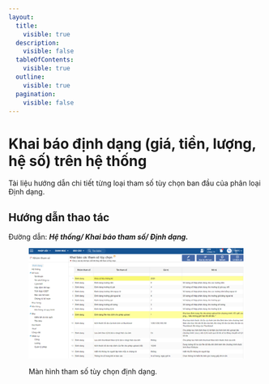 ```yaml
---
layout:
  title:
    visible: true
  description:
    visible: false
  tableOfContents:
    visible: true
  outline:
    visible: true
  pagination:
    visible: false
---
```


# Khai báo định dạng (giá, tiền, lượng, hệ số) trên hệ thống

Tài liệu hướng dẫn chi tiết từng loại tham số tùy chọn ban đầu của phân loại Định dạng.

## Hướng dẫn thao tác

Đường dẫn: _**Hệ thống/ Khai báo tham số/ Định dạng.**_

<figure><img src="../.gitbook/assets/image (48).png" alt=""><figcaption><p>Màn hình tham số tùy chọn định dạng.</p></figcaption></figure>





